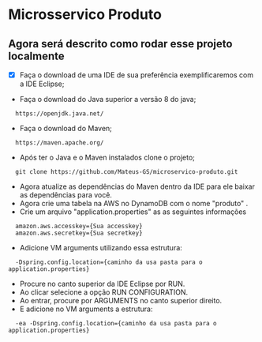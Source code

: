 # Microsservico Produto
## Agora será descrito como rodar esse projeto localmente

- [x] Faça o download de uma IDE de sua preferência exemplificaremos com a IDE Eclipse;
* Faça o download do Java superior a versão 8 do java;
```
  https://openjdk.java.net/
```
* Faça o download do Maven;
```
  https://maven.apache.org/
```
* Após ter o Java e o Maven instalados clone o projeto;
```
  git clone https://github.com/Mateus-GS/microservico-produto.git
```
* Agora atualize as dependências do  Maven dentro da IDE para ele baixar as dependências para você.
* Agora crie uma tabela na AWS no DynamoDB com o nome "produto" .
* Crie um arquivo "application.properties" as as seguintes informações
```
  amazon.aws.accesskey={Sua accesskey}
  amazon.aws.secretkey={Sua secretkey}
```
* Adicione VM arguments utilizando essa estrutura:
```
  -Dspring.config.location={caminho da usa pasta para o application.properties}
```
 * Procure no canto superior da IDE Eclipse por RUN.
 * Ao clicar selecione a opção RUN CONFIGURATION.
 * Ao entrar, procure por ARGUMENTS no canto superior direito.
 * E adicione no  VM arguments a estrutura:
 ```
   -ea -Dspring.config.location={caminho da usa pasta para o application.properties}
 ```
